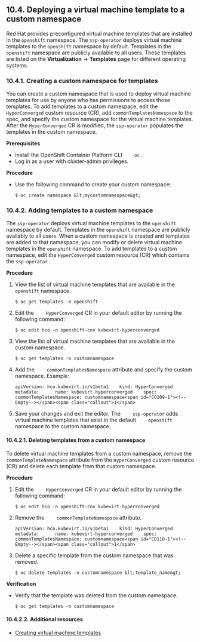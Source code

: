## 10.4. Deploying a virtual machine template to a custom namespace




Red Hat provides preconfigured virtual machine templates that are installed in the `openshift` namespace. The `ssp-operator` deploys virtual machine templates to the `openshift` namespace by default. Templates in the `openshift` namespace are publicly available to all users. These templates are listed on the **Virtualization** → **Templates** page for different operating systems.

### 10.4.1. Creating a custom namespace for templates




You can create a custom namespace that is used to deploy virtual machine templates for use by anyone who has permissions to access those templates. To add templates to a custom namespace, edit the `HyperConverged` custom resource (CR), add `commonTemplatesNamespace` to the spec, and specify the custom namespace for the virtual machine templates. After the `HyperConverged` CR is modified, the `ssp-operator` populates the templates in the custom namespace.

 **Prerequisites** 

- Install the OpenShift Container Platform CLI `    oc` .
- Log in as a user with cluster-admin privileges.


 **Procedure** 

- Use the following command to create your custom namespace:
    
    
    ```
    $ oc create namespace &lt;mycustomnamespace&gt;
    ```
    
    


### 10.4.2. Adding templates to a custom namespace




The `ssp-operator` deploys virtual machine templates to the `openshift` namespace by default. Templates in the `openshift` namespace are publicly availably to all users. When a custom namespace is created and templates are added to that namespace, you can modify or delete virtual machine templates in the `openshift` namespace. To add templates to a custom namespace, edit the `HyperConverged` custom resource (CR) which contains the `ssp-operator` .

 **Procedure** 

1. View the list of virtual machine templates that are available in the `    openshift` namespace.
    
    
    ```
    $ oc get templates -n openshift
    ```
    
    
1. Edit the `    HyperConverged` CR in your default editor by running the following command:
    
    
    ```
    $ oc edit hco -n openshift-cnv kubevirt-hyperconverged
    ```
    
    
1. View the list of virtual machine templates that are available in the custom namespace.
    
    
    ```
    $ oc get templates -n customnamespace
    ```
    
    
1. Add the `    commonTemplatesNamespace` attribute and specify the custom namespace. Example:
    
    
    ```
    apiVersion: hco.kubevirt.io/v1beta1    kind: HyperConverged    metadata:      name: kubevirt-hyperconverged    spec:      commonTemplatesNamespace: customnamespace<span id="CO109-1"><!--Empty--></span><span class="callout">1</span>
    ```
    
    
1. Save your changes and exit the editor. The `    ssp-operator` adds virtual machine templates that exist in the default `    openshift` namespace to the custom namespace.


#### 10.4.2.1. Deleting templates from a custom namespace




To delete virtual machine templates from a custom namespace, remove the `commonTemplateNamespace` attribute from the `HyperConverged` custom resource (CR) and delete each template from that custom namespace.

 **Procedure** 

1. Edit the `    HyperConverged` CR in your default editor by running the following command:
    
    
    ```
    $ oc edit hco -n openshift-cnv kubevirt-hyperconverged
    ```
    
    
1. Remove the `    commonTemplateNamespace` attribute.
    
    
    ```
    apiVersion: hco.kubevirt.io/v1beta1    kind: HyperConverged    metadata:      name: kubevirt-hyperconverged    spec:      commonTemplatesNamespace: customnamespace<span id="CO110-1"><!--Empty--></span><span class="callout">1</span>
    ```
    
    
1. Delete a specific template from the custom namespace that was removed.
    
    
    ```
    $ oc delete templates -n customnamespace &lt;template_name&gt;
    ```
    
    


 **Verification** 

- Verify that the template was deleted from the custom namespace.
    
    
    ```
    $ oc get templates -n customnamespace
    ```
    
    


#### 10.4.2.2. Additional resources




-  [Creating virtual machine templates](https://access.redhat.com/documentation/en-us/openshift_container_platform/4.11/html-single/virtualization/#virt-creating-vm-template) 


